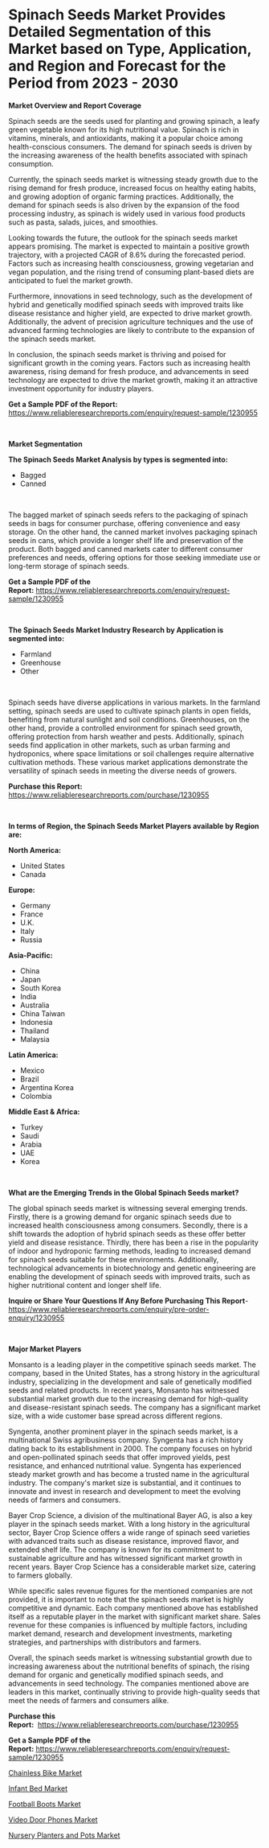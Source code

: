 <p><h1>Spinach Seeds Market Provides Detailed Segmentation of this Market based on Type, Application, and Region and Forecast for the Period from 2023 - 2030</h1></p><p><strong>Market Overview and Report Coverage</strong></p>
<p><p>Spinach seeds are the seeds used for planting and growing spinach, a leafy green vegetable known for its high nutritional value. Spinach is rich in vitamins, minerals, and antioxidants, making it a popular choice among health-conscious consumers. The demand for spinach seeds is driven by the increasing awareness of the health benefits associated with spinach consumption.</p><p>Currently, the spinach seeds market is witnessing steady growth due to the rising demand for fresh produce, increased focus on healthy eating habits, and growing adoption of organic farming practices. Additionally, the demand for spinach seeds is also driven by the expansion of the food processing industry, as spinach is widely used in various food products such as pasta, salads, juices, and smoothies.</p><p>Looking towards the future, the outlook for the spinach seeds market appears promising. The market is expected to maintain a positive growth trajectory, with a projected CAGR of 8.6% during the forecasted period. Factors such as increasing health consciousness, growing vegetarian and vegan population, and the rising trend of consuming plant-based diets are anticipated to fuel the market growth.</p><p>Furthermore, innovations in seed technology, such as the development of hybrid and genetically modified spinach seeds with improved traits like disease resistance and higher yield, are expected to drive market growth. Additionally, the advent of precision agriculture techniques and the use of advanced farming technologies are likely to contribute to the expansion of the spinach seeds market.</p><p>In conclusion, the spinach seeds market is thriving and poised for significant growth in the coming years. Factors such as increasing health awareness, rising demand for fresh produce, and advancements in seed technology are expected to drive the market growth, making it an attractive investment opportunity for industry players.</p></p>
<p><strong>Get a Sample PDF of the Report:</strong> <a href="https://www.reliableresearchreports.com/enquiry/request-sample/1230955">https://www.reliableresearchreports.com/enquiry/request-sample/1230955</a></p>
<p>&nbsp;</p>
<p><strong>Market Segmentation</strong></p>
<p><strong>The Spinach Seeds Market Analysis by types is segmented into:</strong></p>
<p><ul><li>Bagged</li><li>Canned</li></ul></p>
<p>&nbsp;</p>
<p><p>The bagged market of spinach seeds refers to the packaging of spinach seeds in bags for consumer purchase, offering convenience and easy storage. On the other hand, the canned market involves packaging spinach seeds in cans, which provide a longer shelf life and preservation of the product. Both bagged and canned markets cater to different consumer preferences and needs, offering options for those seeking immediate use or long-term storage of spinach seeds.</p></p>
<p><strong>Get a Sample PDF of the Report:</strong>&nbsp;<a href="https://www.reliableresearchreports.com/enquiry/request-sample/1230955">https://www.reliableresearchreports.com/enquiry/request-sample/1230955</a></p>
<p>&nbsp;</p>
<p><strong>The Spinach Seeds Market Industry Research by Application is segmented into:</strong></p>
<p><ul><li>Farmland</li><li>Greenhouse</li><li>Other</li></ul></p>
<p>&nbsp;</p>
<p><p>Spinach seeds have diverse applications in various markets. In the farmland setting, spinach seeds are used to cultivate spinach plants in open fields, benefiting from natural sunlight and soil conditions. Greenhouses, on the other hand, provide a controlled environment for spinach seed growth, offering protection from harsh weather and pests. Additionally, spinach seeds find application in other markets, such as urban farming and hydroponics, where space limitations or soil challenges require alternative cultivation methods. These various market applications demonstrate the versatility of spinach seeds in meeting the diverse needs of growers.</p></p>
<p><strong>Purchase this Report:</strong>&nbsp; <a href="https://www.reliableresearchreports.com/purchase/1230955">https://www.reliableresearchreports.com/purchase/1230955</a></p>
<p>&nbsp;</p>
<p><strong>In terms of Region, the Spinach Seeds Market Players available by Region are:</strong></p>
<p>
    <p> <strong> North America: </strong>
        <ul>
            <li>United States</li>
            <li>Canada</li>
        </ul>
        </p> 
    <p> <strong> Europe: </strong>
        <ul>
            <li>Germany</li>
            <li>France</li>
            <li>U.K.</li>
            <li>Italy</li>
            <li>Russia</li>
        </ul>
        </p> 
    <p> <strong> Asia-Pacific: </strong>
        <ul>
            <li>China</li>
            <li>Japan</li>
            <li>South Korea</li>
            <li>India</li>
            <li>Australia</li>
            <li>China Taiwan</li>
            <li>Indonesia</li>
            <li>Thailand</li>
            <li>Malaysia</li>
        </ul>
        </p> 
    <p> <strong> Latin America: </strong>
        <ul>
            <li>Mexico</li>
            <li>Brazil</li>
            <li>Argentina Korea</li>
            <li>Colombia</li>
        </ul>
        </p> 
    <p> <strong> Middle East & Africa: </strong>
        <ul>
            <li>Turkey</li>
            <li>Saudi</li>
            <li>Arabia</li>
            <li>UAE</li>
            <li>Korea</li>
        </ul>
    </p>
    </p>
<p>&nbsp;</p>
<p><strong>What are the Emerging Trends in the Global Spinach Seeds market?</strong></p>
<p><p>The global spinach seeds market is witnessing several emerging trends. Firstly, there is a growing demand for organic spinach seeds due to increased health consciousness among consumers. Secondly, there is a shift towards the adoption of hybrid spinach seeds as these offer better yield and disease resistance. Thirdly, there has been a rise in the popularity of indoor and hydroponic farming methods, leading to increased demand for spinach seeds suitable for these environments. Additionally, technological advancements in biotechnology and genetic engineering are enabling the development of spinach seeds with improved traits, such as higher nutritional content and longer shelf life.</p></p>
<p><strong>Inquire or Share Your Questions If Any Before Purchasing This Report</strong>- <a href="https://www.reliableresearchreports.com/enquiry/pre-order-enquiry/1230955">https://www.reliableresearchreports.com/enquiry/pre-order-enquiry/1230955</a></p>
<p>&nbsp;</p>
<p><strong>Major Market Players</strong></p>
<p><p>Monsanto is a leading player in the competitive spinach seeds market. The company, based in the United States, has a strong history in the agricultural industry, specializing in the development and sale of genetically modified seeds and related products. In recent years, Monsanto has witnessed substantial market growth due to the increasing demand for high-quality and disease-resistant spinach seeds. The company has a significant market size, with a wide customer base spread across different regions.</p><p>Syngenta, another prominent player in the spinach seeds market, is a multinational Swiss agribusiness company. Syngenta has a rich history dating back to its establishment in 2000. The company focuses on hybrid and open-pollinated spinach seeds that offer improved yields, pest resistance, and enhanced nutritional value. Syngenta has experienced steady market growth and has become a trusted name in the agricultural industry. The company's market size is substantial, and it continues to innovate and invest in research and development to meet the evolving needs of farmers and consumers.</p><p>Bayer Crop Science, a division of the multinational Bayer AG, is also a key player in the spinach seeds market. With a long history in the agricultural sector, Bayer Crop Science offers a wide range of spinach seed varieties with advanced traits such as disease resistance, improved flavor, and extended shelf life. The company is known for its commitment to sustainable agriculture and has witnessed significant market growth in recent years. Bayer Crop Science has a considerable market size, catering to farmers globally.</p><p>While specific sales revenue figures for the mentioned companies are not provided, it is important to note that the spinach seeds market is highly competitive and dynamic. Each company mentioned above has established itself as a reputable player in the market with significant market share. Sales revenue for these companies is influenced by multiple factors, including market demand, research and development investments, marketing strategies, and partnerships with distributors and farmers.</p><p>Overall, the spinach seeds market is witnessing substantial growth due to increasing awareness about the nutritional benefits of spinach, the rising demand for organic and genetically modified spinach seeds, and advancements in seed technology. The companies mentioned above are leaders in this market, continually striving to provide high-quality seeds that meet the needs of farmers and consumers alike.</p></p>
<p><strong>Purchase this Report:</strong>&nbsp;&nbsp;<a href="https://www.reliableresearchreports.com/purchase/1230955">https://www.reliableresearchreports.com/purchase/1230955</a></p>
<p></p>
<p><strong>Get a Sample PDF of the Report:</strong>&nbsp;<a href="https://www.reliableresearchreports.com/enquiry/request-sample/1230955">https://www.reliableresearchreports.com/enquiry/request-sample/1230955</a></p>
<p><p><a href="https://medium.com/@reganklocko456458/chainless-bike-market-competitive-analysis-market-trends-and-forecast-to-2030-4694289a434d">Chainless Bike Market</a></p><p><a href="https://medium.com/@evalynkoepp98698/analyzing-infant-bed-market-global-industry-perspective-and-forecast-2023-to-2030-bc452997c070">Infant Bed Market</a></p><p><a href="https://medium.com/@drakesporer988/football-boots-market-competitive-analysis-market-trends-and-forecast-to-2030-16ce885fe2b5">Football Boots Market</a></p><p><a href="https://medium.com/@noelkunzei1/video-door-phones-market-report-reveals-the-latest-trends-and-growth-opportunities-of-this-market-dc60c1b75323">Video Door Phones Market</a></p><p><a href="https://github.com/GroverBarry/Market-Research-Report-List-2/blob/main/nursery-planters-and-pots-market.md">Nursery Planters and Pots Market</a></p></p>